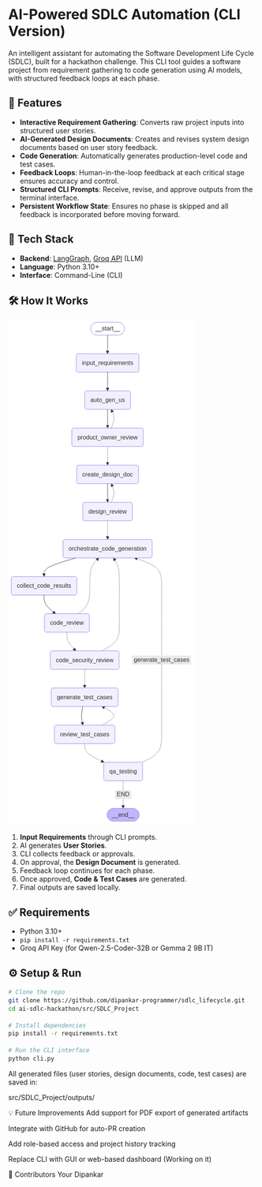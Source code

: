 # AI-Powered SDLC Automation (CLI Version)

An intelligent assistant for automating the Software Development Life Cycle (SDLC), built for a hackathon challenge. This CLI tool guides a software project from requirement gathering to code generation using AI models, with structured feedback loops at each phase.

## 🚀 Features

- **Interactive Requirement Gathering**: Converts raw project inputs into structured user stories.
- **AI-Generated Design Documents**: Creates and revises system design documents based on user story feedback.
- **Code Generation**: Automatically generates production-level code and test cases.
- **Feedback Loops**: Human-in-the-loop feedback at each critical stage ensures accuracy and control.
- **Structured CLI Prompts**: Receive, revise, and approve outputs from the terminal interface.
- **Persistent Workflow State**: Ensures no phase is skipped and all feedback is incorporated before moving forward.

## 🧠 Tech Stack

- **Backend**: [LangGraph](https://github.com/langchain-ai/langgraph), 
               [Groq API](https://console.groq.com/) (LLM)
- **Language**: Python 3.10+
- **Interface**: Command-Line (CLI)


## 🛠️ How It Works
![alt text](output.png)
1. **Input Requirements** through CLI prompts.
2. AI generates **User Stories**.
3. CLI collects feedback or approvals.
4. On approval, the **Design Document** is generated.
5. Feedback loop continues for each phase.
6. Once approved, **Code & Test Cases** are generated.
7. Final outputs are saved locally.

## ✅ Requirements

- Python 3.10+
- `pip install -r requirements.txt`
- Groq API Key (for Qwen-2.5-Coder-32B or Gemma 2 9B IT)

## ⚙️ Setup & Run

```bash
# Clone the repo
git clone https://github.com/dipankar-programmer/sdlc_lifecycle.git
cd ai-sdlc-hackathon/src/SDLC_Project

# Install dependencies
pip install -r requirements.txt

# Run the CLI interface
python cli.py
```

All generated files (user stories, design documents, code, test cases) are saved in:

src/SDLC_Project/outputs/

💡 Future Improvements
Add support for PDF export of generated artifacts

Integrate with GitHub for auto-PR creation

Add role-based access and project history tracking

Replace CLI with GUI or web-based dashboard (Working on it)

🤝 Contributors
Your Dipankar